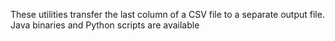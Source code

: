 These utilities transfer the last column of a CSV file to a separate output file.<br>
Java binaries and Python scripts are available
